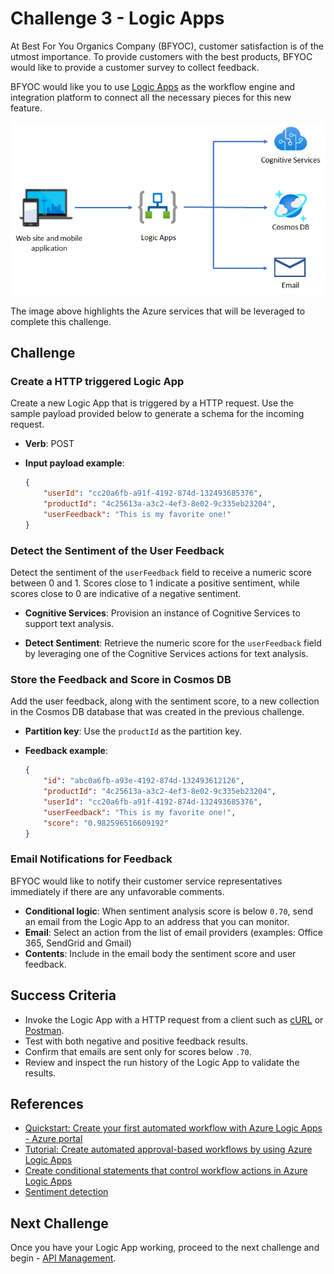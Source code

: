 # Challenge 3 - Logic Apps

At Best For You Organics Company (BFYOC), customer satisfaction is of the utmost importance. To provide customers with the best products, BFYOC would like to provide a customer survey to collect feedback.

BFYOC would like you to use [Logic Apps](https://azure.microsoft.com/en-us/services/logic-apps/) as the workflow engine and integration platform to connect all the necessary pieces for this new feature.

![Functions and Cosmos DB](../Images/challenge3.png)

The image above highlights the Azure services that will be leveraged to complete this challenge.

## Challenge

### Create a HTTP triggered Logic App

Create a new Logic App that is triggered by a HTTP request. Use the sample payload provided below to generate a schema for the incoming request.

* **Verb**: POST

* **Input payload example**:

    ``` JSON
    {
        "userId": "cc20a6fb-a91f-4192-874d-132493685376",
        "productId": "4c25613a-a3c2-4ef3-8e02-9c335eb23204",
        "userFeedback": "This is my favorite one!"
    }
    ```

### Detect the Sentiment of the User Feedback

 Detect the sentiment of the `userFeedback` field to receive a numeric score between 0 and 1. Scores close to 1 indicate a positive sentiment, while scores close to 0 are indicative of a negative sentiment.

* **Cognitive Services**: Provision an instance of Cognitive Services to support text analysis.

* **Detect Sentiment**: Retrieve the numeric score for the `userFeedback` field by leveraging one of the Cognitive Services actions for text analysis.

### Store the Feedback and Score in Cosmos DB

Add the user feedback, along with the sentiment score, to a new collection in the Cosmos DB database that was created in the previous challenge.

* **Partition key**: Use the `productId` as the partition key.
* **Feedback example**:

    ``` JSON
    {
        "id": "abc0a6fb-a93e-4192-874d-132493612126",
        "productId": "4c25613a-a3c2-4ef3-8e02-9c335eb23204",
        "userId": "cc20a6fb-a91f-4192-874d-132493685376",
        "userFeedback": "This is my favorite one!",
        "score": "0.982596516609192"
    }
    ```

### Email Notifications for Feedback

BFYOC would like to notify their customer service representatives immediately if there are any unfavorable comments.

* **Conditional logic**: When sentiment analysis score is below `0.70`, send an email from the Logic App to an address that you can monitor.
* **Email**: Select an action from the list of email providers (examples: Office 365, SendGrid and Gmail)
* **Contents**: Include in the email body the sentiment score and user feedback.

## Success Criteria

* Invoke the Logic App with a HTTP request from a client such as [cURL](https://curl.haxx.se/) or [Postman](https://www.getpostman.com/).
* Test with both negative and positive feedback results.
* Confirm that emails are sent only for scores below `.70`.
* Review and inspect the run history of the Logic App to validate the results.

## References

* [Quickstart: Create your first automated workflow with Azure Logic Apps - Azure portal](https://docs.microsoft.com/en-us/azure/logic-apps/quickstart-create-first-logic-app-workflow)
* [Tutorial: Create automated approval-based workflows by using Azure Logic Apps](https://docs.microsoft.com/en-us/azure/logic-apps/tutorial-process-mailing-list-subscriptions-workflow)
* [Create conditional statements that control workflow actions in Azure Logic Apps](https://docs.microsoft.com/en-us/azure/logic-apps/logic-apps-control-flow-conditional-statement)
* [Sentiment detection](https://docs.microsoft.com/en-us/azure/azure-functions/functions-twitter-email#add-sentiment-detection)

## Next Challenge

Once you have your Logic App working, proceed to the next challenge and begin - [API Management](..//Challenge-4-API-Management/readme.md).
